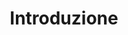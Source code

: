 ---
layout: post
title:  "Introduzione"
categories: documento
permalink: /documento/introduzione/index.html
---